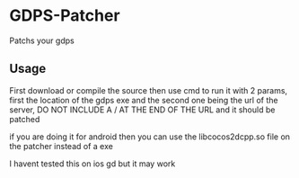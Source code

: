# GDPS-Patcher
Patchs your gdps
## Usage

First download or compile the source then use cmd to run it with 2 params, first the location of the gdps exe and the second one being the url of the server, DO NOT INCLUDE A / AT THE END OF THE URL and it should be patched

if you are doing it for android then you can use the libcocos2dcpp.so file on the patcher instead of a exe

I havent tested this on ios gd but it may work
